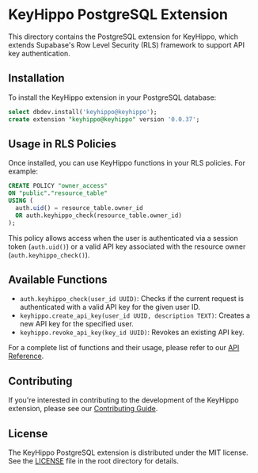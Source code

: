 # KeyHippo PostgreSQL Extension

This directory contains the PostgreSQL extension for KeyHippo, which extends Supabase's Row Level Security (RLS) framework to support API key authentication.

## Installation

To install the KeyHippo extension in your PostgreSQL database:

```sql
select dbdev.install('keyhippo@keyhippo');
create extension "keyhippo@keyhippo" version '0.0.37';
```

## Usage in RLS Policies

Once installed, you can use KeyHippo functions in your RLS policies. For example:

```sql
CREATE POLICY "owner_access"
ON "public"."resource_table"
USING (
  auth.uid() = resource_table.owner_id
  OR auth.keyhippo_check(resource_table.owner_id)
);
```

This policy allows access when the user is authenticated via a session token (`auth.uid()`) or a valid API key associated with the resource owner (`auth.keyhippo_check()`).

## Available Functions

- `auth.keyhippo_check(user_id UUID)`: Checks if the current request is authenticated with a valid API key for the given user ID.
- `keyhippo.create_api_key(user_id UUID, description TEXT)`: Creates a new API key for the specified user.
- `keyhippo.revoke_api_key(key_id UUID)`: Revokes an existing API key.

For a complete list of functions and their usage, please refer to our [API Reference](/docs/API-Reference.md).

## Contributing

If you're interested in contributing to the development of the KeyHippo extension, please see our [Contributing Guide](/docs/Contributing.md).

## License

The KeyHippo PostgreSQL extension is distributed under the MIT license. See the [LICENSE](../LICENSE) file in the root directory for details.
